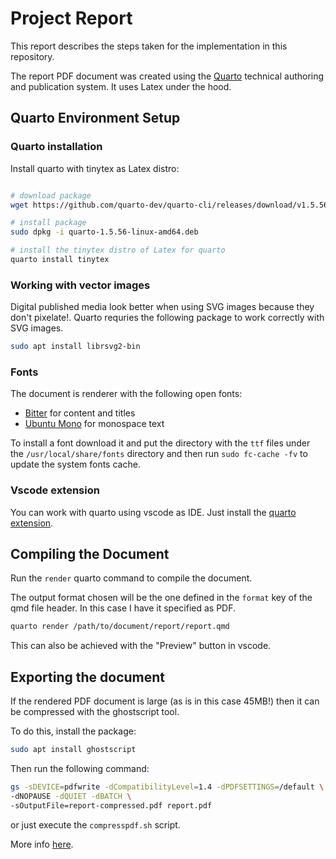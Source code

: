 # Project Report

This report describes the steps taken for the implementation in this repository.


The report PDF document was created using the [Quarto](https://quarto.org/docs/output-formats/pdf-basics.html) technical authoring and publication system. It uses Latex under the hood.

## Quarto Environment Setup

### Quarto installation

Install quarto with tinytex as Latex distro:
```bash

# download package
wget https://github.com/quarto-dev/quarto-cli/releases/download/v1.5.56/quarto-1.5.56-linux-amd64.deb

# install package
sudo dpkg -i quarto-1.5.56-linux-amd64.deb 

# install the tinytex distro of Latex for quarto
quarto install tinytex

```

### Working with vector images

Digital published media look better when using SVG images because they don't pixelate!. Quarto requries the following package to work correctly with SVG images.

```bash
sudo apt install librsvg2-bin
```

### Fonts

The document is renderer with the following open fonts:
- [Bitter](https://fonts.google.com/specimen/Bitter) for content and titles
- [Ubuntu Mono](https://fonts.google.com/specimen/Ubuntu+Mono) for monospace text


To install a font download it and put the directory with the `ttf` files under the `/usr/local/share/fonts` directory and then run `sudo fc-cache -fv` to update the system fonts cache.

### Vscode extension

You can work with quarto using vscode as IDE. Just install the [quarto extension](https://marketplace.visualstudio.com/items?itemName=quarto.quarto).

## Compiling the Document

Run the `render` quarto command to compile the document. 

The output format chosen will be the one defined in the `format` key of the qmd file header. In this case I have it specified as PDF.

```bash
quarto render /path/to/document/report/report.qmd
```

This can also be achieved with the "Preview" button in vscode.


## Exporting the document

If the rendered PDF document is large (as is in this case 45MB!) then it can be compressed with the ghostscript tool.

To do this, install the package:

```bash
sudo apt install ghostscript
```

Then run the following command:
```bash
gs -sDEVICE=pdfwrite -dCompatibilityLevel=1.4 -dPDFSETTINGS=/default \
-dNOPAUSE -dQUIET -dBATCH \
-sOutputFile=report-compressed.pdf report.pdf
```

or just execute the `compresspdf.sh` script.

More info [here](https://www.digitalocean.com/community/tutorials/reduce-pdf-file-size-in-linux).
